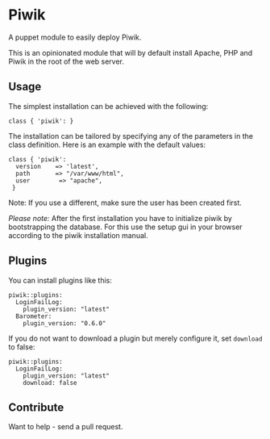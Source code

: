 # Piwik

A puppet module to easily deploy Piwik.

This is an opinionated module that will by default install Apache, PHP and Piwik in the root of the web server.

## Usage

The simplest installation can be achieved with the following:

    class { 'piwik': }


The installation can be tailored by specifying any of the parameters in the class definition. Here is an example with the default values:

    class { 'piwik':
      version    => 'latest',
      path       => "/var/www/html",
      user        => "apache",
     }

Note: If you use a different, make sure the user has been created first.

*Please note:* After the first installation you have to initialize
 piwik by bootstrapping the database. For this use the setup gui in
 your browser according to the piwik installation manual.

## Plugins

You can install plugins like this:

    piwik::plugins:
      LoginFailLog:
        plugin_version: "latest"
      Barometer:
        plugin_version: "0.6.0"

If you do not want to download a plugin but merely configure it, set `download` to false:

    piwik::plugins:
      LoginFailLog:
        plugin_version: "latest"
        download: false

## Contribute

Want to help - send a pull request.
